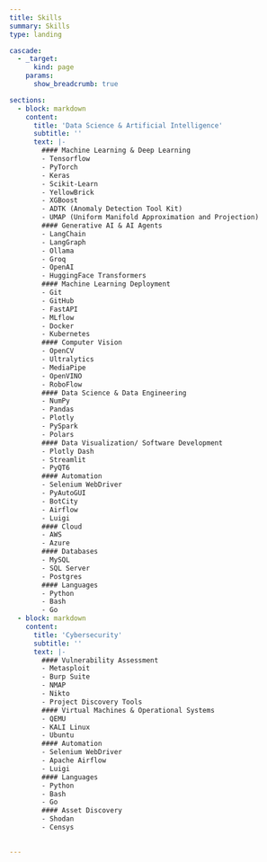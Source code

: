 ```yaml
---
title: Skills
summary: Skills
type: landing

cascade:
  - _target:
      kind: page
    params:
      show_breadcrumb: true

sections:
  - block: markdown
    content:
      title: 'Data Science & Artificial Intelligence'
      subtitle: ''
      text: |-
        #### Machine Learning & Deep Learning
        - Tensorflow
        - PyTorch
        - Keras
        - Scikit-Learn
        - YellowBrick
        - XGBoost
        - ADTK (Anomaly Detection Tool Kit)
        - UMAP (Uniform Manifold Approximation and Projection)
        #### Generative AI & AI Agents
        - LangChain
        - LangGraph
        - Ollama
        - Groq
        - OpenAI
        - HuggingFace Transformers
        #### Machine Learning Deployment
        - Git
        - GitHub
        - FastAPI
        - MLflow
        - Docker
        - Kubernetes
        #### Computer Vision
        - OpenCV
        - Ultralytics
        - MediaPipe
        - OpenVINO
        - RoboFlow
        #### Data Science & Data Engineering
        - NumPy
        - Pandas
        - Plotly
        - PySpark
        - Polars
        #### Data Visualization/ Software Development
        - Plotly Dash
        - Streamlit
        - PyQT6
        #### Automation
        - Selenium WebDriver
        - PyAutoGUI
        - BotCity
        - Airflow
        - Luigi
        #### Cloud
        - AWS
        - Azure
        #### Databases
        - MySQL
        - SQL Server
        - Postgres
        #### Languages
        - Python
        - Bash
        - Go
  - block: markdown
    content:
      title: 'Cybersecurity'
      subtitle: ''
      text: |-
        #### Vulnerability Assessment
        - Metasploit
        - Burp Suite
        - NMAP
        - Nikto
        - Project Discovery Tools
        #### Virtual Machines & Operational Systems
        - QEMU
        - KALI Linux
        - Ubuntu
        #### Automation
        - Selenium WebDriver
        - Apache Airflow
        - Luigi
        #### Languages
        - Python
        - Bash
        - Go
        #### Asset Discovery
        - Shodan
        - Censys

        
---
```


